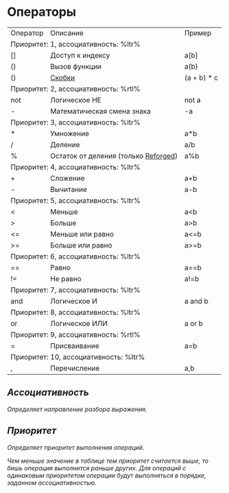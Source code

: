 # Операторы

<var name="ltr" value="слева направо"/>
<var name="rtl" value="справа налево"/>

<table>
<tr><td>Оператор</td><td>Описание</td><td>Пример</td></tr>

<tr><td colspan="3">Приоритет: <format style="bold">1</format>, ассоциативность: <format style="bold">%ltr%</format></td></tr>
<tr><td>[]</td><td>Доступ к индексу</td><td>a[b]</td></tr>
<tr><td>()</td><td>Вызов функции</td><td>a(b)</td></tr>
<tr><td>()</td><td><a href="https://xgm.guru/p/ij/jass-condition#skobki">Скобки</a></td><td>(a + b) * c</td></tr>

<tr><td colspan="3">Приоритет: <format style="bold">2</format>, ассоциативность: <format style="bold">%rtl%</format></td></tr>
<tr><td>not</td><td>Логическое НЕ</td><td>not a</td></tr>
<tr><td>-</td><td>Математическая смена знака</td><td>-a</td></tr>

<tr><td colspan="3">Приоритет: <format style="bold">3</format>, ассоциативность: <format style="bold">%ltr%</format></td></tr>
<tr><td>*</td><td>Умножение</td><td>a*b</td></tr>
<tr><td>/</td><td>Деление</td><td>a/b</td></tr>
<tr><td>%</td><td>Остаток от деления (только <a href="https://warcraft3.blizzard.com">Reforged</a>)</td><td>a%b</td></tr>

<tr><td colspan="3">Приоритет: <format style="bold">4</format>, ассоциативность: <format style="bold">%ltr%</format></td></tr>
<tr><td>+</td><td>Сложение</td><td>a+b</td></tr>
<tr><td>-</td><td>Вычитание</td><td>a-b</td></tr>

<tr><td colspan="3">Приоритет: <format style="bold">5</format>, ассоциативность: <format style="bold">%ltr%</format></td></tr>
<tr><td>&lt;</td><td>Меньше</td><td>a&lt;b</td></tr>
<tr><td>&gt;</td><td>Больше</td><td>a&gt;b</td></tr>
<tr><td>&lt;=</td><td>Меньше или равно</td><td>a&lt;=b</td></tr>
<tr><td>&gt;=</td><td>Больше или равно</td><td>a&gt;=b</td></tr>

<tr><td colspan="3">Приоритет: <format style="bold">6</format>, ассоциативность: <format style="bold">%ltr%</format></td></tr>
<tr><td>==</td><td>Равно</td><td>a==b</td></tr>
<tr><td>!=</td><td>Не равно</td><td>a!=b</td></tr>

<tr><td colspan="3">Приоритет: <format style="bold">7</format>, ассоциативность: <format style="bold">%ltr%</format></td></tr>
<tr><td>and</td><td>Логическое И</td><td>a and b</td></tr>

<tr><td colspan="3">Приоритет: <format style="bold">8</format>, ассоциативность: <format style="bold">%ltr%</format></td></tr>
<tr><td>or</td><td>Логическое ИЛИ</td><td>a or b</td></tr>

<tr><td colspan="3">Приоритет: <format style="bold">9</format>, ассоциативность: <format style="bold">%rtl%</format></td></tr>
<tr><td>=</td><td>Присваивание</td><td>a=b</td></tr>

<tr><td colspan="3">Приоритет: <format style="bold">10</format>, ассоциативность: <format style="bold">%ltr%</format></td></tr>
<tr><td>,</td><td>Перечисление</td><td>a,b</td></tr>
</table>

## Ассоциативность

Определяет направление разбора выражения.

## Приоритет

Определяет приоритет выполнения операций.

Чем меньше значение в таблице тем приоритет считается выше,
то бишь операция выполнится раньше других. Для операций с одинаковым приоритетом операции будут выполняться в порядке,
заданном ассоциативностью.
